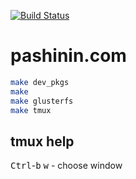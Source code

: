 [![Build Status](https://travis-ci.org/pashinin-com/pashinin.com.png?branch=master)](https://travis-ci.org/pashinin-com/pashinin.com)

# pashinin.com

```bash
make dev_pkgs
make
make glusterfs
make tmux
```

## tmux help

<kbd>Ctrl</kbd>-<kbd>b</kbd> <kbd>w</kbd> - choose window


<!-- ## Tests -->

<!--     make test -->

<!--     ./manage.py test myapp.tests.test_script:MyTestCase.test_method -->
<!--     ./src/manage.py test db.urlobj.tests -->

<!-- Manually with IPython shell: -->

<!--     ./manage.py shell -->
